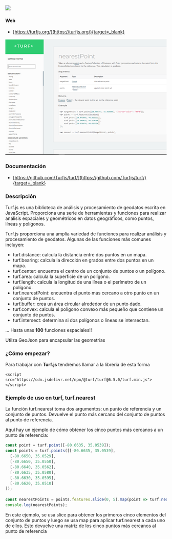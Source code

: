 
<img src="https://avatars.githubusercontent.com/u/7736769?s=200&v=4"> 
       
#### Web
* [https://turfjs.org/](https://turfjs.org/){target=_blank}


![alt text](img/turfjs.png "turf")


### Documentación
* [https://github.com/Turfjs/turf/](https://github.com/Turfjs/turf/){target=_blank} 

### Descripción 

Turf.js es una biblioteca de análisis y procesamiento de geodatos escrita en JavaScript. Proporciona una serie de herramientas y funciones para realizar análisis espaciales y geométricos en datos geográficos, como puntos, líneas y polígonos.

Turf.js proporciona una amplia variedad de funciones para realizar análisis y procesamiento de geodatos. Algunas de las funciones más comunes incluyen:

* turf.distance: calcula la distancia entre dos puntos en un mapa.
* turf.bearing: calcula la dirección en grados entre dos puntos en un mapa.
* turf.center: encuentra el centro de un conjunto de puntos o un polígono.
* turf.area: calcula la superficie de un polígono.
* turf.length: calcula la longitud de una línea o el perímetro de un polígono.
* turf.nearestPoint: encuentra el punto más cercano a otro punto en un conjunto de puntos.
* turf.buffer: crea un área circular alrededor de un punto dado.
* turf.convex: calcula el polígono convexo más pequeño que contiene un conjunto de puntos.
* turf.intersect: determina si dos polígonos o líneas se intersectan.

 ... Hasta unas **100** funciones espaciales!!      

Utilza GeoJson para encapsular las geometrias

###  ¿Cómo empezar?

Para trabajar con **Turf.js** tendremos llamar a la libreria de esta forma
```
<script src="https://cdn.jsdelivr.net/npm/@turf/turf@6.5.0/turf.min.js"></script>
```
### Ejemplo de uso en turf, turf.nearest

La función turf.nearest toma dos argumentos: un punto de referencia y un conjunto de puntos. Devuelve el punto más cercano del conjunto de puntos al punto de referencia.

Aquí hay un ejemplo de cómo obtener los cinco puntos más cercanos a un punto de referencia:

```javascript
const point = turf.point([-80.6635, 35.0539]);
const points = turf.points([[-80.6635, 35.0539],
  [-80.6650, 35.0529],
  [-80.6650, 35.0550],
  [-80.6640, 35.0562],
  [-80.6635, 35.0580],
  [-80.6630, 35.0595],
  [-80.6620, 35.0510]
]);

const nearestPoints = points.features.slice(0, 5).map(point => turf.nearest(point, points));
console.log(nearestPoints);

```
En este ejemplo, se usa slice para obtener los primeros cinco elementos del conjunto de puntos y luego se usa map para aplicar turf.nearest a cada uno de ellos. Esto devuelve una matriz de los cinco puntos más cercanos al punto de referencia    

